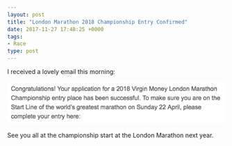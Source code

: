```yaml
---
layout: post
title: "London Marathon 2018 Championship Entry Confirmed"
date: 2017-11-27 17:48:25 +0000
tags:
- Race
type: post
---
```


I received a lovely email this morning:

![London Marathon 2018 Championship Entry confirmation](/img/London-2018-champ-entry-confirmation.png)

See you all at the championship start at the London Marathon next year.
